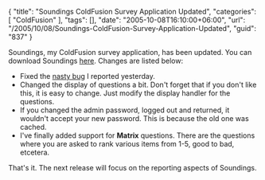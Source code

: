 {
	"title": "Soundings ColdFusion Survey Application Updated",
	"categories": [
		"ColdFusion"
	],
	"tags": [],
	"date": "2005-10-08T16:10:00+06:00",
	"url": "/2005/10/08/Soundings-ColdFusion-Survey-Application-Updated",
	"guid": "837"
}

Soundings, my ColdFusion survey application, has been updated. You can download Soundings <a href="http://ray.camdenfamily.com/downloads/soundings.zip">here</a>. Changes are listed below:

<ul>
<li>Fixed the <a href="http://ray.camdenfamily.com/index.cfm/2005/10/7/Soundings-Bug--Very-Important">nasty bug</a> I reported yesterday.
<li>Changed the display of questions a bit. Don't forget that if you don't like this, it is easy to change. Just modify the display handler for the questions.
<li>If you changed the admin password, logged out and returned, it wouldn't accept your new password. This is because the old one was cached. 
<li>I've finally added support for <b>Matrix</b> questions. There are the questions where you are asked to rank various items from 1-5, good to bad, etcetera. 
</ul>

That's it. The next release will focus on the reporting aspects of Soundings.